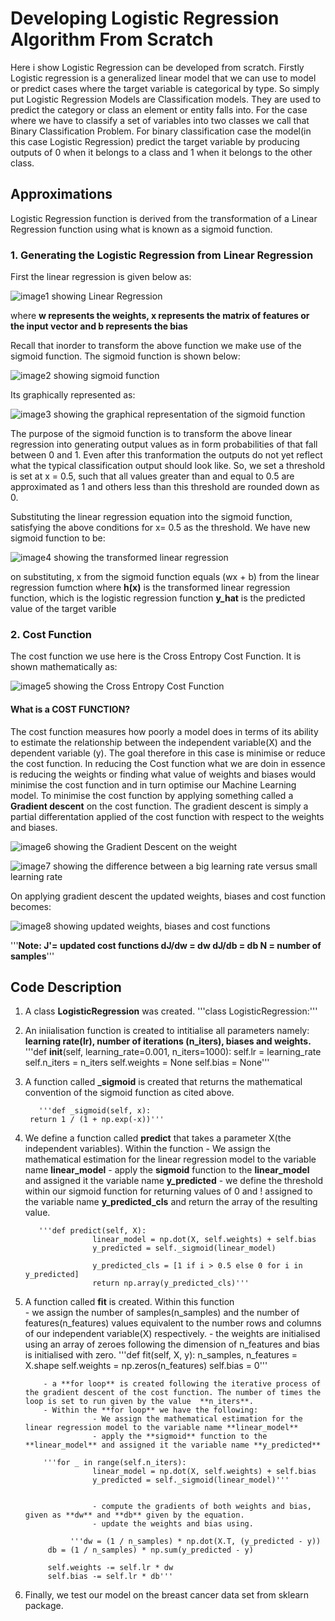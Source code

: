# Developing Logistic Regression Algorithm From Scratch

Here i show Logistic Regression can be developed from scratch. Firstly Logistic regression is a generalized linear model that we can use to model or predict cases where the target variable is categorical by type. So simply put Logistic Regression Models are Classification models. They are used to predict the category or class an element or entity falls into. For the case where we have to classify a set of variables into two classes we call that Binary Classification Problem. For binary classification case the model(in this case Logistic Regression) predict the target variable by producing outputs of 0 when it belongs to a class and 1 when it belongs to the other class.

## Approximations
Logistic Regression function is derived from the transformation of a Linear Regression function using what is known as a sigmoid function.            
           
### 1. Generating the Logistic Regression from Linear Regression
First the linear regression is given below as:

![image1 showing Linear Regression](https://raw.githubusercontent.com/Adbe-El/Develop-Logistic-Regression-From-Scratch/master/Images/1.Linear%20Regression%20Equation.png)

where **w represents the weights, x represents the matrix of features or the input vector and b represents the bias**

Recall that inorder to transform the above function we make use of the sigmoid function. The sigmoid function is shown below: 

![image2 showing sigmoid function](https://raw.githubusercontent.com/Adbe-El/Develop-Logistic-Regression-From-Scratch/master/Images/2.%20sigmoid%20function.png)

Its graphically represented as:

![image3 showing the graphical representation of the sigmoid function](https://raw.githubusercontent.com/Adbe-El/Develop-Logistic-Regression-From-Scratch/master/Images/3.%20Sigmoid%20plot.png)

The purpose of the sigmoid function is to transform the above linear regression into generating output values as in form probabilities of that fall between 0 and 1. 
Even after this tranformation the outputs do not yet reflect what the typical classification output should look like. So, we set a threshold is set at x = 0.5, such that all values greater than and equal to 0.5 are approximated as 1 and others less than this threshold are rounded down as 0.

Substituting the linear regression equation into the sigmoid function, satisfying the above conditions for x= 0.5 as the threshold. We have new sigmoid function to be:

![image4 showing the transformed linear regression](https://raw.githubusercontent.com/Adbe-El/Develop-Logistic-Regression-From-Scratch/master/Images/4.%20Substituted%20Sigmoid%20function.png)

on substituting, x from the sigmoid function equals (wx + b) from the linear regression fumction
where     **h(x)** is the transformed linear regression function, which is the logistic regression function 
          **y_hat** is the predicted value of the target varible


### 2. Cost Function
The cost function we use here is the Cross Entropy Cost Function. It is shown mathematically as:

![image5 showing the Cross Entropy Cost Function](https://raw.githubusercontent.com/Adbe-El/Develop-Logistic-Regression-From-Scratch/master/Images/5.%20Cost%20Function.png)

#### What is a COST FUNCTION?
The cost function measures how poorly a model does in terms of its ability to estimate the relationship between the independent variable(X) and the dependent variable (y). The goal therefore in this case is minimise or reduce the cost function. In reducing the Cost function what we are doin in essence is reducing the weights or finding what value of weights and biases would minimise the cost function and in turn optimise our Machine Learning model. 
To minimise the cost function by applying something called a **Gradient descent** on the cost function. The gradient descent is simply a partial differentation applied of the cost function with respect to the weights and biases.

![image6 showing the Gradient Descent on the weight](https://raw.githubusercontent.com/Adbe-El/Develop-Logistic-Regression-From-Scratch/master/Images/6.%20Gradient%20Descent.png)

![image7 showing the difference between a big learning rate versus small learning rate](https://raw.githubusercontent.com/Adbe-El/Develop-Logistic-Regression-From-Scratch/master/Images/7.%20Learning%20Rate.png)

On applying gradient descent the updated weights, biases and cost function becomes:

![image8 showing updated weights, biases and cost functions](https://raw.githubusercontent.com/Adbe-El/Develop-Logistic-Regression-From-Scratch/master/Images/8.%20Updated%20Weights.png)

'''**Note: J'= updated cost functions
        dJ/dw = dw
        dJ/db = db
        N = number of samples**'''

## Code Description 

1. A class **LogisticRegression** was created.
          '''class LogisticRegression:'''

2. An iniialisation function is created to intitialise all parameters namely: **learning rate(lr), number of iterations (n_iters), biases and weights.**
            '''def __init__(self, learning_rate=0.001, n_iters=1000):
        self.lr = learning_rate
        self.n_iters = n_iters
        self.weights = None
        self.bias = None'''

3. A function called **_sigmoid** is created that returns the mathematical convention of the sigmoid function as cited above.
          
          '''def _sigmoid(self, x):
        return 1 / (1 + np.exp(-x))'''

4. We define a function called **predict** that takes a parameter X(the independent variables). Within the function
           - We assign the mathematical estimation for the linear regression model to the variable name **linear_model**
           - apply the **sigmoid** function to the **linear_model** and assigned it the variable name **y_predicted**
           - we define the threshold within our sigmoid function for returning values of 0 and ! assigned to the variable name **y_predicted_cls** and return the array of the resulting value. 
          
          '''def predict(self, X):
                      linear_model = np.dot(X, self.weights) + self.bias
                      y_predicted = self._sigmoid(linear_model) 
        
                      y_predicted_cls = [1 if i > 0.5 else 0 for i in y_predicted]
                      return np.array(y_predicted_cls)'''

5. A function called **fit** is created. Within this function  
           - we assign the number of samples(n_samples) and the number of features(n_features) values equivalent to the number rows and columns of our independent variable(X) respectively.
           - the weights are initialised using an array of zeroes following the dimension of n_features and bias is initialised with zero.
           '''def fit(self, X, y):
               n_samples, n_features = X.shape
               self.weights = np.zeros(n_features)
               self.bias = 0'''

           - a **for loop** is created following the iterative process of the gradient descent of the cost function. The number of times the loop is set to run given by the value  **n_iters**.
           - Within the **for loop** we have the following:
                      - We assign the mathematical estimation for the linear regression model to the variable name **linear_model**
                      - apply the **sigmoid** function to the **linear_model** and assigned it the variable name **y_predicted**
                      
           '''for _ in range(self.n_iters):
                      linear_model = np.dot(X, self.weights) + self.bias
                      y_predicted = self._sigmoid(linear_model)'''

                      
                      - compute the gradients of both weights and bias, given as **dw** and **db** given by the equation.
                      - update the weights and bias using.
                      
                 '''dw = (1 / n_samples) * np.dot(X.T, (y_predicted - y))
            db = (1 / n_samples) * np.sum(y_predicted - y)
            
            self.weights -= self.lr * dw
            self.bias -= self.lr * db'''

6. Finally, we test our model on the breast cancer data set from sklearn package.
